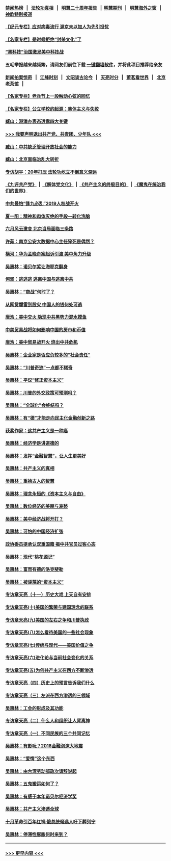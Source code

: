 #### [禁闻热榜](热点新闻.md?=0)  &nbsp;&nbsp;|&nbsp;&nbsp; [法轮功真相](https://github.com/gfw-breaker/truth/blob/master/README.md?=0) &nbsp;&nbsp;|&nbsp;&nbsp; [明慧二十周年报告](https://github.com/gfw-breaker/mh-reports/blob/master/README.md?=0) &nbsp;&nbsp;|&nbsp;&nbsp;[明慧期刊](https://github.com/gfw-breaker/mh-qikan) &nbsp;&nbsp;|&nbsp;&nbsp; [明慧海外之窗](https://github.com/gfw-breaker/mh-news/blob/master/README.md?=0) &nbsp;&nbsp;|&nbsp;&nbsp; [神韵特别报道](https://github.com/gfw-breaker/mh-news/blob/master/shenyun.md?=0)
#### [【纪元专栏】应对病毒流行 渥京未以加人为先引担忧](../pages/nsc423/n11875714.md?t=03050931) 
#### [【名家专栏】是时候拒绝“封杀文化”了](../pages/nsc423/n11814093.md?t=03050931) 
#### [“黑科技”治国激发美中科技战](../pages/nsc423/n11638056.md?t=03050931) 
#### 五毛举报越来越频繁，请网友们前往下载 [一键翻墙软件](https://github.com/gfw-breaker/ssr-accounts)，并将此项目推荐给亲友
#### [新闻拍案惊奇](https://github.com/gfw-breaker/banned-news/blob/master/pages/link4.md) &nbsp;&nbsp;|&nbsp;&nbsp; [江峰时刻](https://github.com/gfw-breaker/banned-news/blob/master/pages/link4.md) &nbsp;&nbsp;|&nbsp;&nbsp; [文昭谈古论今](https://github.com/gfw-breaker/banned-news/blob/master/pages/link4.md) &nbsp;&nbsp;|&nbsp;&nbsp; [天亮时分](https://github.com/gfw-breaker/banned-news/blob/master/pages/link4.md) &nbsp;&nbsp;|&nbsp;&nbsp; [萧茗看世界](https://github.com/gfw-breaker/banned-news/blob/master/pages/link4.md) &nbsp;&nbsp;|&nbsp;&nbsp; [北京老茶馆](https://github.com/gfw-breaker/banned-news/blob/master/pages/link4.md) &nbsp;&nbsp;|&nbsp;&nbsp; 
#### [【名家专栏】老兵节上一段触动心弦的回忆](../pages/nsc423/n11646016.md?t=03050931) 
#### [【名家专栏】公立学校的起源：集体主义与失败](../pages/nsc423/n11601833.md?t=03050931) 
#### [臧山：港澳办表态透露四大关键](../pages/nsc423/n11421628.md?t=03050931) 
#### [>>> 我要声明退出共产党、共青团、少年队 <<<](https://github.com/begood0513/goodnews/blob/master/quit/letter.md) 
#### [臧山：中共缺乏管理开放社会的能力](../pages/nsc423/n11407457.md?t=03050931) 
#### [臧山：北京面临治乱大转折](../pages/nsc423/n11406895.md?t=03050931) 
#### [专访胡平：20年打压 法轮功屹立不倒意义深远](../pages/nsc423/n11398800.md?t=03050931) 
#### [《九评共产党》](https://github.com/begood0513/9ping.md/blob/master/README.md) &nbsp;|&nbsp; [《解体党文化》](../../../../jtdwh.md/blob/master/README.md)  &nbsp;|&nbsp; [《共产主义的终极目的》](../../../../gczydzjmd.md/blob/master/README.md) &nbsp;|&nbsp; [《魔鬼在统治我们的世界》](../../../../mgztzwmdsj.md/blob/master/README.md) 
#### [中共最怕“逢九必乱”2019人权战开火](../pages/nsc423/n11385248.md?t=03050931) 
#### [夏一阳：精神和肉体灭绝的手段—转化洗脑](../pages/nsc423/n11368250.md?t=03050931) 
#### [六月风云激变 北京当局面临三条路](../pages/nsc423/n11313668.md?t=03050931) 
#### [许茹：南京公安大数据中心主任猝死是偶然？](../pages/nsc423/n11064744.md?t=03050931) 
#### [横河：华为孟晚舟案起诉引渡 美中角力升级](../pages/nsc423/n11027230.md?t=03050931) 
#### [吴惠林：诺贝尔奖让海耶克翻身](../pages/nsc423/n10890049.md?t=03050931) 
#### [何坚：逃逃逃 逃离中国与逃离中共](../pages/nsc423/n10592891.md?t=03050931) 
#### [吴惠林：“商战”何时了？](../pages/nsc423/n10573558.md?t=03050931) 
#### [从网贷爆雷到股灾 中国人的钱何处可逃](../pages/nsc423/n10572800.md?t=03050931) 
#### [唐浩：美中交火 隐现中共黑势力混水摸鱼](../pages/nsc423/n10544040.md?t=03050931) 
#### [中美贸易战将如何影响中国的房市和币值](../pages/nsc423/n10543697.md?t=03050931) 
#### [唐浩：美中贸易战开火 烧出中共危机](../pages/nsc423/n10540126.md?t=03050931) 
#### [吴惠林：企业家是否应负较多的“社会责任”](../pages/nsc423/n10535022.md?t=03050931) 
#### [吴惠林：“川普奇迹”一点都不稀奇](../pages/nsc423/n10512808.md?t=03050931) 
#### [吴惠林：平议“修正资本主义”](../pages/nsc423/n10495724.md?t=03050931) 
#### [吴惠林：川普的外交政策可预测吗？](../pages/nsc423/n10462387.md?t=03050931) 
#### [吴惠林：“全球化”会终结吗？](../pages/nsc423/n10452838.md?t=03050931) 
#### [吴惠林：有“德”才能走向民主化金融创新之路](../pages/nsc423/n10432292.md?t=03050931) 
#### [获奖作家：这共产主义是一种癌](../pages/nsc423/n10431541.md?t=03050931) 
#### [吴惠林：经济学是讲道德的](../pages/nsc423/n10398014.md?t=03050931) 
#### [吴惠林：发挥“金融智慧”，让人生更美好](../pages/nsc423/n10375019.md?t=03050931) 
#### [吴惠林：共产主义的真相](../pages/nsc423/n10351394.md?t=03050931) 
#### [吴惠林：重拾古人的智慧](../pages/nsc423/n10337691.md?t=03050931) 
#### [吴惠林：理念永恒的《资本主义与自由》](../pages/nsc423/n10316274.md?t=03050931) 
#### [吴惠林：数位经济的美丽与哀愁](../pages/nsc423/n10292946.md?t=03050931) 
#### [吴惠林：美中经济战将开打？](../pages/nsc423/n10258825.md?t=03050931) 
#### [吴惠林：可怕的中国经济扩张](../pages/nsc423/n10219147.md?t=03050931) 
#### [政协委员提承认双重国籍 揭中共官员过客心态](../pages/nsc423/n10208809.md?t=03050931) 
#### [吴惠林：现代“桃花源记”](../pages/nsc423/n10185234.md?t=03050931) 
#### [吴惠林：富而有德的洛克斐勒](../pages/nsc423/n10142264.md?t=03050931) 
#### [吴惠林：被诬蔑的“资本主义”](../pages/nsc423/n10124816.md?t=03050931) 
#### [专访章天亮（十一）历史大戏 上天自有安排](../pages/nsc423/n10094905.md?t=03050931) 
#### [专访章天亮(十)美国的繁荣与建国理念的联系](../pages/nsc423/n10094899.md?t=03050931) 
#### [专访章天亮(九)美国的左右之争和川普执政](../pages/nsc423/n10094889.md?t=03050931) 
#### [专访章天亮(八)怎么看待美国的一些社会现象](../pages/nsc423/n10094857.md?t=03050931) 
#### [专访章天亮(七)传统与现代——美国价值之争](../pages/nsc423/n10093140.md?t=03050931) 
#### [专访章天亮(六)进化论与当前社会变化的关系](../pages/nsc423/n10092036.md?t=03050931) 
#### [专访章天亮(五)为何共产主义在西方不断渗透](../pages/nsc423/n10083620.md?t=03050931) 
#### [专访章天亮（四）历史上的预言告诉我们什么](../pages/nsc423/n10083606.md?t=03050931) 
#### [专访章天亮（三）左派在西方渗透的三领域](../pages/nsc423/n10081115.md?t=03050931) 
#### [吴惠林：工会的形成及其功能](../pages/nsc423/n10080633.md?t=03050931) 
#### [专访章天亮（二）什么人和组织让人背离神](../pages/nsc423/n10076637.md?t=03050931) 
#### [专访章天亮（一）不同民族的三个共同记忆](../pages/nsc423/n10074188.md?t=03050931) 
#### [吴惠林：有影呒？2018金融泡沫大地震](../pages/nsc423/n10040534.md?t=03050931) 
#### [吴惠林：“爱情”这个东西](../pages/nsc423/n10019423.md?t=03050931) 
#### [吴惠林：由台湾劳动部政次请辞说起](../pages/nsc423/n9979679.md?t=03050931) 
#### [吴惠林：五鬼搬运如何了？](../pages/nsc423/n9925338.md?t=03050931) 
#### [吴惠林：有感于本年诺贝尔经济学奖](../pages/nsc423/n9871883.md?t=03050931) 
#### [吴惠林：共产主义渗透全球](../pages/nsc423/n9812748.md?t=03050931) 
#### [十月革命引百年红祸 俄总统候选人吁下葬列宁](../pages/nsc423/n9810182.md?t=03050931) 
#### [吴惠林：停滞性膨胀何时来到？](../pages/nsc423/n9764136.md?t=03050931) 

----
#### [ >>> 更早内容 <<< ](../indexes/nsc423-earlier.md)
